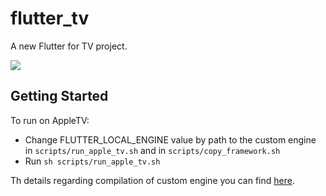 # flutter_tv

A new Flutter for TV project.

![](https://github.com/DenisovAV/flutter_tv/blob/master/assets/description/preview.png)

## Getting Started

To run on AppleTV:
 - Change FLUTTER_LOCAL_ENGINE value by path to the custom engine in `scripts/run_apple_tv.sh` and in `scripts/copy_framework.sh`
 - Run `sh scripts/run_apple_tv.sh`
 
Th details regarding compilation of custom engine you can find [here](https://github.com/LibertyGlobal/flutter-tvos-demo).